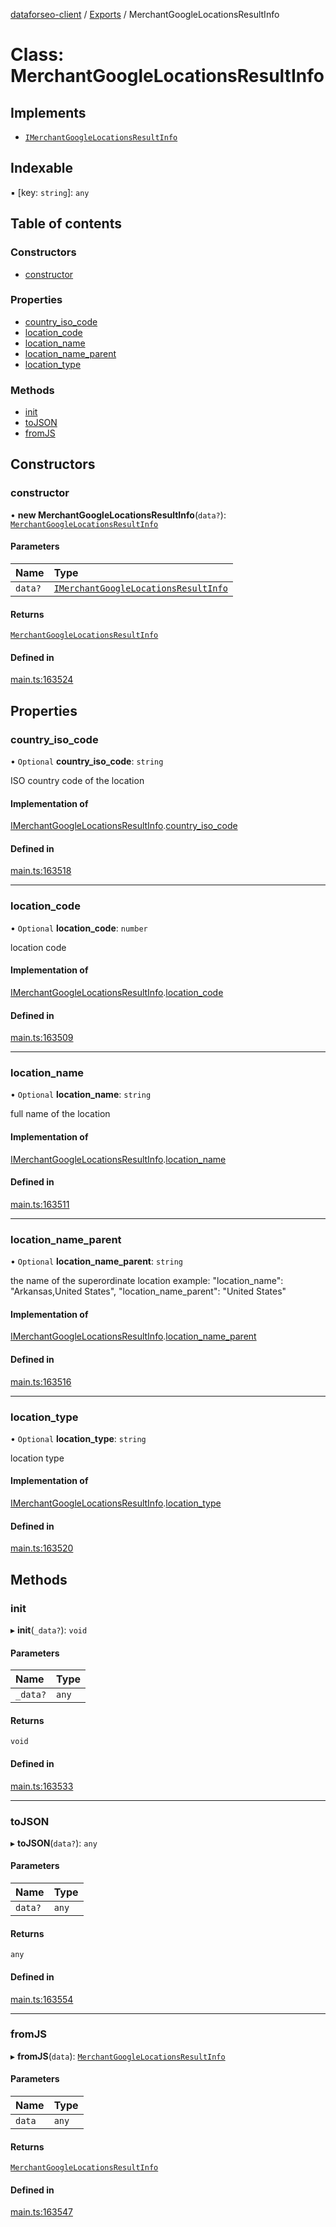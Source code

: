 [dataforseo-client](../README.md) / [Exports](../modules.md) / MerchantGoogleLocationsResultInfo

# Class: MerchantGoogleLocationsResultInfo

## Implements

- [`IMerchantGoogleLocationsResultInfo`](../interfaces/IMerchantGoogleLocationsResultInfo.md)

## Indexable

▪ [key: `string`]: `any`

## Table of contents

### Constructors

- [constructor](MerchantGoogleLocationsResultInfo.md#constructor)

### Properties

- [country\_iso\_code](MerchantGoogleLocationsResultInfo.md#country_iso_code)
- [location\_code](MerchantGoogleLocationsResultInfo.md#location_code)
- [location\_name](MerchantGoogleLocationsResultInfo.md#location_name)
- [location\_name\_parent](MerchantGoogleLocationsResultInfo.md#location_name_parent)
- [location\_type](MerchantGoogleLocationsResultInfo.md#location_type)

### Methods

- [init](MerchantGoogleLocationsResultInfo.md#init)
- [toJSON](MerchantGoogleLocationsResultInfo.md#tojson)
- [fromJS](MerchantGoogleLocationsResultInfo.md#fromjs)

## Constructors

### constructor

• **new MerchantGoogleLocationsResultInfo**(`data?`): [`MerchantGoogleLocationsResultInfo`](MerchantGoogleLocationsResultInfo.md)

#### Parameters

| Name | Type |
| :------ | :------ |
| `data?` | [`IMerchantGoogleLocationsResultInfo`](../interfaces/IMerchantGoogleLocationsResultInfo.md) |

#### Returns

[`MerchantGoogleLocationsResultInfo`](MerchantGoogleLocationsResultInfo.md)

#### Defined in

[main.ts:163524](https://github.com/dataforseo/TypeScriptClient/blob/7ca1aa4/main.ts#L163524)

## Properties

### country\_iso\_code

• `Optional` **country\_iso\_code**: `string`

ISO country code of the location

#### Implementation of

[IMerchantGoogleLocationsResultInfo](../interfaces/IMerchantGoogleLocationsResultInfo.md).[country_iso_code](../interfaces/IMerchantGoogleLocationsResultInfo.md#country_iso_code)

#### Defined in

[main.ts:163518](https://github.com/dataforseo/TypeScriptClient/blob/7ca1aa4/main.ts#L163518)

___

### location\_code

• `Optional` **location\_code**: `number`

location code

#### Implementation of

[IMerchantGoogleLocationsResultInfo](../interfaces/IMerchantGoogleLocationsResultInfo.md).[location_code](../interfaces/IMerchantGoogleLocationsResultInfo.md#location_code)

#### Defined in

[main.ts:163509](https://github.com/dataforseo/TypeScriptClient/blob/7ca1aa4/main.ts#L163509)

___

### location\_name

• `Optional` **location\_name**: `string`

full name of the location

#### Implementation of

[IMerchantGoogleLocationsResultInfo](../interfaces/IMerchantGoogleLocationsResultInfo.md).[location_name](../interfaces/IMerchantGoogleLocationsResultInfo.md#location_name)

#### Defined in

[main.ts:163511](https://github.com/dataforseo/TypeScriptClient/blob/7ca1aa4/main.ts#L163511)

___

### location\_name\_parent

• `Optional` **location\_name\_parent**: `string`

the name of the superordinate location
example:
"location_name": "Arkansas,United States",
"location_name_parent": "United States"

#### Implementation of

[IMerchantGoogleLocationsResultInfo](../interfaces/IMerchantGoogleLocationsResultInfo.md).[location_name_parent](../interfaces/IMerchantGoogleLocationsResultInfo.md#location_name_parent)

#### Defined in

[main.ts:163516](https://github.com/dataforseo/TypeScriptClient/blob/7ca1aa4/main.ts#L163516)

___

### location\_type

• `Optional` **location\_type**: `string`

location type

#### Implementation of

[IMerchantGoogleLocationsResultInfo](../interfaces/IMerchantGoogleLocationsResultInfo.md).[location_type](../interfaces/IMerchantGoogleLocationsResultInfo.md#location_type)

#### Defined in

[main.ts:163520](https://github.com/dataforseo/TypeScriptClient/blob/7ca1aa4/main.ts#L163520)

## Methods

### init

▸ **init**(`_data?`): `void`

#### Parameters

| Name | Type |
| :------ | :------ |
| `_data?` | `any` |

#### Returns

`void`

#### Defined in

[main.ts:163533](https://github.com/dataforseo/TypeScriptClient/blob/7ca1aa4/main.ts#L163533)

___

### toJSON

▸ **toJSON**(`data?`): `any`

#### Parameters

| Name | Type |
| :------ | :------ |
| `data?` | `any` |

#### Returns

`any`

#### Defined in

[main.ts:163554](https://github.com/dataforseo/TypeScriptClient/blob/7ca1aa4/main.ts#L163554)

___

### fromJS

▸ **fromJS**(`data`): [`MerchantGoogleLocationsResultInfo`](MerchantGoogleLocationsResultInfo.md)

#### Parameters

| Name | Type |
| :------ | :------ |
| `data` | `any` |

#### Returns

[`MerchantGoogleLocationsResultInfo`](MerchantGoogleLocationsResultInfo.md)

#### Defined in

[main.ts:163547](https://github.com/dataforseo/TypeScriptClient/blob/7ca1aa4/main.ts#L163547)
